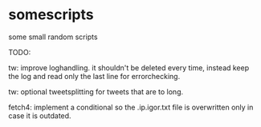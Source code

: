somescripts
===========

some small random scripts


TODO:

tw: improve loghandling. it shouldn't be deleted every time, instead keep the log and read only the last line for errorchecking.

tw: optional tweetsplitting for tweets that are to long.

fetch4: implement a conditional so the .ip.igor.txt file is overwritten only in case it is outdated.
